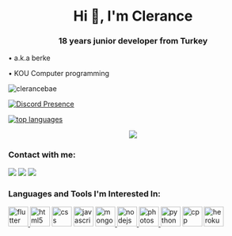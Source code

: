 <h1 align="center">Hi 👋, I'm Clerance</h1>
<h3 align="center">18 years junior developer from Turkey</h3>

• a.k.a berke

• KOU Computer programming

<img src="https://komarev.com/ghpvc/?username=clerancebae&label=Visitor%20Count&color=552b75" alt="clerancebae"/>
<p align="center"> 


  [![Discord Presence](https://lanyard-profile-readme.vercel.app/api/419836743878180874?theme=light&bg=1c1c1c&animated=false&hideDiscrim=false&borderRadius=30px)](https://discord.com/users/419836743878180874)
 
 <a href="https://ionicabizau.github.io/github-profile-languages/api.html?clerancebae"><img src="https://github-readme-stats.vercel.app/api/top-langs/?username=clerancebae&layout=compact&theme=highcontrast&langs_count=10" alt="top languages"></a>
 </p>
 

 <p align="center"> 
 <img src="http://github-readme-streak-stats.herokuapp.com?user=clerancebae&theme=highcontrast&hide_border=true">
 <!-- <img src="https://github-readme-stats.vercel.app/api?username=clerancebae&show_icons=true&count_private=true&theme=highcontrast"> -->
 </p>


<h3 align="left">Contact with me:</h3>
<p align="left">
     <a href="https://www.instagram.com/clerancebae" target"blank_"><img src="https://img.shields.io/badge/INSTAGRAM%20-DC3175.svg?&style=for-the-badge&logo=instagram&logoColor=white"></a>
 <a href="https://open.spotify.com/user/21pc7okfoaufu2gztbrzbjqkq" target"blank_"><img src="https://img.shields.io/badge/Spotify%20-1ed760.svg?&style=for-the-badge&logo=spotify&logoColor=white"></a>
      <a href="https://discord.com/users/419836743878180874" target"blank_"><img src="https://img.shields.io/badge/Discord-0000ff?style=for-the-badge&logo=discord&logoColor=white"></a>
</p>

<h3 align="left">Languages and Tools I'm Interested In:</h3>
<p align="left">
 <a href="https://flutter.dev" target="_blank"> <img src="https://www.vectorlogo.zone/logos/flutterio/flutterio-icon.svg" alt="flutter" width="40" height="40"/> </a>
 <a href="https://www.w3.org/html/" target="_blank"> <img src="https://seeklogo.com/images/H/html5-logo-EF92D240D7-seeklogo.com.png" alt="html5" width="40" height="40"/></a>
 <a href="https://developer.mozilla.org/en-US/docs/Web/CSS?retiredLocale=tr" target="_blank"> <img src="https://seeklogo.com/images/C/css3-logo-8724075274-seeklogo.com.png" alt="css" width="40" height="40"/></a>
 <a href="https://www.javascript.com" target="_blank"> <img src="https://upload.wikimedia.org/wikipedia/commons/thumb/9/99/Unofficial_JavaScript_logo_2.svg/512px-Unofficial_JavaScript_logo_2.svg.png?20141107110902" alt="javascript" width="40" height="40"/></a> 
 <a href="https://www.mongodb.com/" target="_blank"> <img src="https://cdn.iconscout.com/icon/free/png-512/mongodb-5-1175140.png" alt="mongodb" width="40" height="40"/> </a> 
 <a href="https://nodejs.org" target="_blank"> <img src="https://nodejs.org/static/images/logo.svg" alt="nodejs" width="40" height="40"/> </a> 
 <a href="https://www.photoshop.com/en" target="_blank"> <img src="https://www.photoshop.com/images/apps/photoshop.png" alt="photoshop" width="40" height="40"/> </a> 
<a href="https://www.python.org" target="_blank"> <img src="https://seeklogo.com/images/P/python-logo-A32636CAA3-seeklogo.com.png" alt="python" width="40" height="40"/></a> 
<a href="https://www.https://isocpp.org" target="_blank"> <img src="https://seeklogo.com/images/C/c-logo-43CE78FF9C-seeklogo.com.png" alt="cpp" width="40" height="40"/></a>
<a href="https://dashboard.heroku.com" target="_blank"> <img src="https://seeklogo.com/images/H/heroku-logo-B774A78667-seeklogo.com.png" alt="heroku" width="40" height="40"/></a>
     </p>
